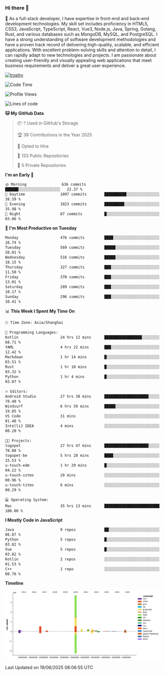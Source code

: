 ### Hi there 👋

🌱 As a full-stack developer, I have expertise in front-end and back-end development technologies. My skill set includes proficiency in HTML5, CSS3, JavaScript, TypeScript, React, Vue3, Node.js, Java, Spring, Golang, Rust, and various databases such as MongoDB, MySQL, and PostgreSQL. I have a strong understanding of software development methodologies and have a proven track record of delivering high-quality, scalable, and efficient applications. With excellent problem-solving skills and attention to detail, I can rapidly adapt to new technologies and projects. I am passionate about creating user-friendly and visually appealing web applications that meet business requirements and deliver a great user experience.

[![trophy](https://github-profile-trophy.vercel.app/?username=elton&rank=SECRET,SSS,SS,S,AAA,AA,A&theme=onedark&no-frame=true&margin-w=10)](https://github.com/ryo-ma/github-profile-trophy)

<!--START_SECTION:waka-->
![Code Time](http://img.shields.io/badge/Code%20Time-1%2C743%20hrs%2050%20mins-blue)

![Profile Views](http://img.shields.io/badge/Profile%20Views-0-blue)

![Lines of code](https://img.shields.io/badge/From%20Hello%20World%20I%27ve%20Written-5.7%20million%20lines%20of%20code-blue)

**🐱 My GitHub Data** 

> 📦 ? Used in GitHub's Storage 
 > 
> 🏆 39 Contributions in the Year 2025
 > 
> 💼 Opted to Hire
 > 
> 📜 133 Public Repositories 
 > 
> 🔑 0 Private Repositories 
 > 
**I'm an Early 🐤** 

```text
🌞 Morning                636 commits         ██████░░░░░░░░░░░░░░░░░░░   22.37 % 
🌆 Daytime                1097 commits        ██████████░░░░░░░░░░░░░░░   38.59 % 
🌃 Evening                1023 commits        █████████░░░░░░░░░░░░░░░░   35.98 % 
🌙 Night                  87 commits          █░░░░░░░░░░░░░░░░░░░░░░░░   03.06 % 
```
📅 **I'm Most Productive on Tuesday** 

```text
Monday                   476 commits         ████░░░░░░░░░░░░░░░░░░░░░   16.74 % 
Tuesday                  569 commits         █████░░░░░░░░░░░░░░░░░░░░   20.01 % 
Wednesday                516 commits         █████░░░░░░░░░░░░░░░░░░░░   18.15 % 
Thursday                 327 commits         ███░░░░░░░░░░░░░░░░░░░░░░   11.50 % 
Friday                   370 commits         ███░░░░░░░░░░░░░░░░░░░░░░   13.01 % 
Saturday                 289 commits         ███░░░░░░░░░░░░░░░░░░░░░░   10.17 % 
Sunday                   296 commits         ███░░░░░░░░░░░░░░░░░░░░░░   10.41 % 
```


📊 **This Week I Spent My Time On** 

```text
🕑︎ Time Zone: Asia/Shanghai

💬 Programming Languages: 
Kotlin                   24 hrs 12 mins      █████████████████░░░░░░░░   68.71 % 
YAML                     4 hrs 22 mins       ███░░░░░░░░░░░░░░░░░░░░░░   12.42 % 
Markdown                 1 hr 14 mins        █░░░░░░░░░░░░░░░░░░░░░░░░   03.51 % 
Rust                     1 hr 10 mins        █░░░░░░░░░░░░░░░░░░░░░░░░   03.32 % 
Python                   1 hr 4 mins         █░░░░░░░░░░░░░░░░░░░░░░░░   03.07 % 

🔥 Editors: 
Android Studio           27 hrs 38 mins      ████████████████████░░░░░   78.48 % 
Windsurf                 6 hrs 59 mins       █████░░░░░░░░░░░░░░░░░░░░   19.85 % 
VS Code                  31 mins             ░░░░░░░░░░░░░░░░░░░░░░░░░   01.48 % 
IntelliJ IDEA            4 mins              ░░░░░░░░░░░░░░░░░░░░░░░░░   00.20 % 

🐱‍💻 Projects: 
togopet                  27 hrs 47 mins      ████████████████████░░░░░   78.88 % 
togopet-be               5 hrs 28 mins       ████░░░░░░░░░░░░░░░░░░░░░   15.53 % 
u-touch-edm              1 hr 29 mins        █░░░░░░░░░░░░░░░░░░░░░░░░   04.22 % 
u-touch-sstms            20 mins             ░░░░░░░░░░░░░░░░░░░░░░░░░   00.96 % 
u-touch-titms            6 mins              ░░░░░░░░░░░░░░░░░░░░░░░░░   00.29 % 

💻 Operating System: 
Mac                      35 hrs 13 mins      █████████████████████████   100.00 % 
```

**I Mostly Code in JavaScript** 

```text
Java                     9 repos             ██░░░░░░░░░░░░░░░░░░░░░░░   06.87 % 
Python                   5 repos             █░░░░░░░░░░░░░░░░░░░░░░░░   03.82 % 
Vue                      5 repos             █░░░░░░░░░░░░░░░░░░░░░░░░   03.82 % 
Kotlin                   2 repos             ░░░░░░░░░░░░░░░░░░░░░░░░░   01.53 % 
C++                      1 repo              ░░░░░░░░░░░░░░░░░░░░░░░░░   00.76 % 
```



**Timeline**

![Lines of Code chart](https://raw.githubusercontent.com/elton/elton/main/assets/bar_graph.png)


 Last Updated on 19/06/2025 08:06:55 UTC
<!--END_SECTION:waka-->

<!--
**elton/elton** is a ✨ _special_ ✨ repository because its `README.md` (this file) appears on your GitHub profile.

Here are some ideas to get you started:

- 🔭 I’m currently working on ...
- 🌱 I’m currently learning ...
- 👯 I’m looking to collaborate on ...
- 🤔 I’m looking for help with ...
- 💬 Ask me about ...
- 📫 How to reach me: ...
- 😄 Pronouns: ...
- ⚡ Fun fact: ...
-->
